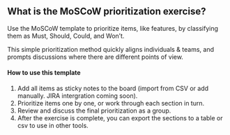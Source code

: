What is the MoSCoW prioritization exercise?
-------------------------------------------

Use the MoSCoW template to prioritize items, like features, by classifying them as Must, Should, Could, and Won’t.

This simple prioritization method quickly aligns individuals & teams, and prompts discussions where there are different points of view.

#### How to use this template

1.  Add all items as sticky notes to the board (import from CSV or add manually. JIRA intergration coming soon).
2.  Prioritize items one by one, or work through each section in turn.
3.  Review and discuss the final prioritization as a group.
4.  After the exercise is complete, you can export the sections to a table or csv to use in other tools.